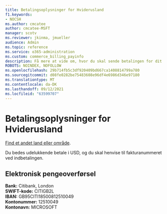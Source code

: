 ```yaml
---
title: Betalingsoplysninger for Hviderusland
f1.keywords:
- NOCSH
ms.author: cmcatee
author: cmcatee-MSFT
manager: scotv
ms.reviewer: jkinma, jmueller
audience: Admin
ms.topic: reference
ms.service: o365-administration
ms.custom: commerce_billing_payinfo
description: Få mere at vide om, hvor du skal sende betalingen for dit abonnement til.
ROBOTS: NOINDEX, NOFOLLOW
ms.openlocfilehash: 29b714fb5c3df920409bd667ca1408814799a780
ms.sourcegitcommit: d08fe0282be75483608e96df4e6986d346e97180
ms.translationtype: MT
ms.contentlocale: da-DK
ms.lasthandoff: 09/12/2021
ms.locfileid: "63599707"
---
```

# <a name="payment-information-for-belarus"></a>Betalingsoplysninger for Hviderusland

[Find et andet land eller område](../billing-and-payments/pay-for-your-subscription.md).

Du bedes udelukkende betale i USD, og du skal henvise til fakturanummeret ved indbetalingen.

## <a name="electronic-funds-transfer"></a>Elektronisk pengeoverførsel

**Bank:** Citibank, London  
**SWIFT-kode:** CITIGB2L  
**IBAN:** GB95CITI18500812510049  
**Kontonummer:** 12510049  
**Kontonavn:** MICROSOFT
